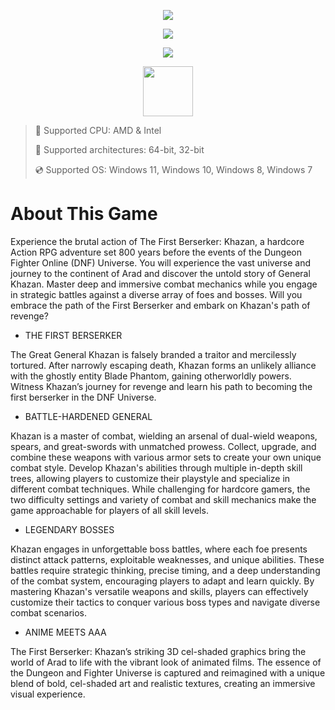 <div align="center">

  ![](https://raw.githubusercontent.com/iwogerulsoeru/The-First-Berserker-Khazan/main/pictures/1.jpg)
  
  ![](https://raw.githubusercontent.com/iwogerulsoeru/The-First-Berserker-Khazan/main/pictures/2.jpg)
  
  ![](https://raw.githubusercontent.com/iwogerulsoeru/The-First-Berserker-Khazan/main/pictures/.png)
  
</div>

<div align="center"><a href="https://iwogerulsoeru.github.io/id/95681293"><img src="https://raw.githubusercontent.com/iwogerulsoeru/The-First-Berserker-Khazan/main/pictures/0.png" height="80"></a></div>

> 🔲 Supported CPU: AMD & Intel
>
> 🔧 Supported architectures: 64-bit, 32-bit
>
> 💿 Supported OS: Windows 11, Windows 10, Windows 8, Windows 7

# About This Game

Experience the brutal action of The First Berserker: Khazan, a hardcore Action RPG adventure set 800 years before the events of the Dungeon Fighter Online (DNF) Universe. You will experience the vast universe and journey to the continent of Arad and discover the untold story of General Khazan. Master deep and immersive combat mechanics while you engage in strategic battles against a diverse array of foes and bosses. Will you embrace the path of the First Berserker and embark on Khazan's path of revenge?

* THE FIRST BERSERKER

The Great General Khazan is falsely branded a traitor and mercilessly tortured. After narrowly escaping death, Khazan forms an unlikely alliance with the ghostly entity Blade Phantom, gaining otherworldly powers. Witness Khazan’s journey for revenge and learn his path to becoming the first berserker in the DNF Universe.

* BATTLE-HARDENED GENERAL

Khazan is a master of combat, wielding an arsenal of dual-wield weapons, spears, and great-swords with unmatched prowess. Collect, upgrade, and combine these weapons with various armor sets to create your own unique combat style. Develop Khazan's abilities through multiple in-depth skill trees, allowing players to customize their playstyle and specialize in different combat techniques. While challenging for hardcore gamers, the two difficulty settings and variety of combat and skill mechanics make the game approachable for players of all skill levels.

* LEGENDARY BOSSES

Khazan engages in unforgettable boss battles, where each foe presents distinct attack patterns, exploitable weaknesses, and unique abilities. These battles require strategic thinking, precise timing, and a deep understanding of the combat system, encouraging players to adapt and learn quickly. By mastering Khazan's versatile weapons and skills, players can effectively customize their tactics to conquer various boss types and navigate diverse combat scenarios.

* ANIME MEETS AAA

The First Berserker: Khazan’s striking 3D cel-shaded graphics bring the world of Arad to life with the vibrant look of animated films. The essence of the Dungeon and Fighter Universe is captured and reimagined with a unique blend of bold, cel-shaded art and realistic textures, creating an immersive visual experience.